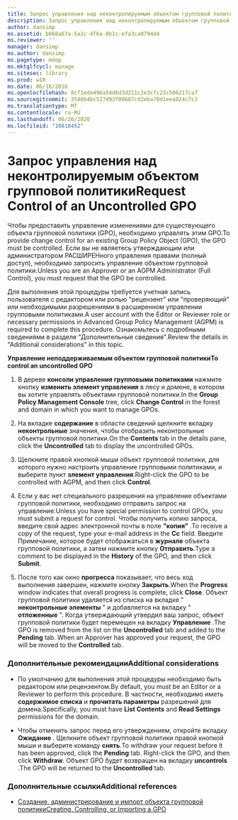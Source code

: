 ```yaml
---
title: Запрос управления над неконтролируемым объектом групповой политики
description: Запрос управления над неконтролируемым объектом групповой политики
author: dansimp
ms.assetid: b668a67a-5a2c-4f6a-8b1c-efa3ca0794d4
ms.reviewer: ''
manager: dansimp
ms.author: dansimp
ms.pagetype: mdop
ms.mktglfcycl: manage
ms.sitesec: library
ms.prod: w10
ms.date: 06/16/2016
ms.openlocfilehash: 8cf1ede496a54d6d3d211c2e3cfc23c506217ca7
ms.sourcegitcommit: 354664bc527d93f80687cd2eba70d1eea024c7c3
ms.translationtype: MT
ms.contentlocale: ru-RU
ms.lasthandoff: 06/26/2020
ms.locfileid: "10818452"
---
```

# <span data-ttu-id="d4ee8-103">Запрос управления над неконтролируемым объектом групповой политики</span><span class="sxs-lookup"><span data-stu-id="d4ee8-103">Request Control of an Uncontrolled GPO</span></span>


<span data-ttu-id="d4ee8-104">Чтобы предоставить управление изменениями для существующего объекта групповой политики (GPO), необходимо управлять этим GPO.</span><span class="sxs-lookup"><span data-stu-id="d4ee8-104">To provide change control for an existing Group Policy Object (GPO), the GPO must be controlled.</span></span> <span data-ttu-id="d4ee8-105">Если вы не являетесь утверждающим или администратором РАСШИРЕНного управления правами (полный доступ), необходимо запросить управление объектом групповой политики.</span><span class="sxs-lookup"><span data-stu-id="d4ee8-105">Unless you are an Approver or an AGPM Administrator (Full Control), you must request that the GPO be controlled.</span></span>

<span data-ttu-id="d4ee8-106">Для выполнения этой процедуры требуется учетная запись пользователя с редактором или ролью "рецензент" или "проверяющий" или необходимыми разрешениями в расширенном управлении групповыми политиками.</span><span class="sxs-lookup"><span data-stu-id="d4ee8-106">A user account with the Editor or Reviewer role or necessary permissions in Advanced Group Policy Management (AGPM) is required to complete this procedure.</span></span> <span data-ttu-id="d4ee8-107">Ознакомьтесь с подробными сведениями в разделе "Дополнительные сведения".</span><span class="sxs-lookup"><span data-stu-id="d4ee8-107">Review the details in "Additional considerations" in this topic.</span></span>

**<span data-ttu-id="d4ee8-108">Управление неподдерживаемым объектом групповой политики</span><span class="sxs-lookup"><span data-stu-id="d4ee8-108">To control an uncontrolled GPO</span></span>**

1.  <span data-ttu-id="d4ee8-109">В дереве **консоли управления групповыми политиками** нажмите кнопку **изменить элемент управления** в лесу и домене, в котором вы хотите управлять объектами групповой политики.</span><span class="sxs-lookup"><span data-stu-id="d4ee8-109">In the **Group Policy Management Console** tree, click **Change Control** in the forest and domain in which you want to manage GPOs.</span></span>

2.  <span data-ttu-id="d4ee8-110">На вкладке **содержание** в области сведений щелкните вкладку **неконтрольные** значения, чтобы отобразить неконтрольные объекты групповой политики.</span><span class="sxs-lookup"><span data-stu-id="d4ee8-110">On the **Contents** tab in the details pane, click the **Uncontrolled** tab to display the uncontrolled GPOs.</span></span>

3.  <span data-ttu-id="d4ee8-111">Щелкните правой кнопкой мыши объект групповой политики, для которого нужно настроить управление групповыми политиками, и выберите пункт **элемент управления**.</span><span class="sxs-lookup"><span data-stu-id="d4ee8-111">Right-click the GPO to be controlled with AGPM, and then click **Control**.</span></span>

4.  <span data-ttu-id="d4ee8-112">Если у вас нет специального разрешения на управление объектами групповой политики, необходимо отправить запрос на управление.</span><span class="sxs-lookup"><span data-stu-id="d4ee8-112">Unless you have special permission to control GPOs, you must submit a request for control.</span></span> <span data-ttu-id="d4ee8-113">Чтобы получить копию запроса, введите свой адрес электронной почты в поле **"копия"** .</span><span class="sxs-lookup"><span data-stu-id="d4ee8-113">To receive a copy of the request, type your e-mail address in the **Cc** field.</span></span> <span data-ttu-id="d4ee8-114">Введите Примечание, которое будет отображаться в **журнале** объекта групповой политики, а затем нажмите кнопку **Отправить**.</span><span class="sxs-lookup"><span data-stu-id="d4ee8-114">Type a comment to be displayed in the **History** of the GPO, and then click **Submit**.</span></span>

5.  <span data-ttu-id="d4ee8-115">После того как окно **прогресса** показывает, что весь ход выполнения завершен, нажмите кнопку **Закрыть**.</span><span class="sxs-lookup"><span data-stu-id="d4ee8-115">When the **Progress** window indicates that overall progress is complete, click **Close**.</span></span> <span data-ttu-id="d4ee8-116">Объект групповой политики удаляется из списка на вкладке " **неконтрольные элементы** " и добавляется на вкладку " **отложенные** ". Когда утверждающий утвердил ваш запрос, объект групповой политики будет перемещен на вкладку **Управление** .</span><span class="sxs-lookup"><span data-stu-id="d4ee8-116">The GPO is removed from the list on the **Uncontrolled** tab and added to the **Pending** tab. When an Approver has approved your request, the GPO will be moved to the **Controlled** tab.</span></span>

### <span data-ttu-id="d4ee8-117">Дополнительные рекомендации</span><span class="sxs-lookup"><span data-stu-id="d4ee8-117">Additional considerations</span></span>

-   <span data-ttu-id="d4ee8-118">По умолчанию для выполнения этой процедуры необходимо быть редактором или рецензентом.</span><span class="sxs-lookup"><span data-stu-id="d4ee8-118">By default, you must be an Editor or a Reviewer to perform this procedure.</span></span> <span data-ttu-id="d4ee8-119">В частности, необходимо иметь **содержимое списка** и **прочитать параметры** разрешений для домена.</span><span class="sxs-lookup"><span data-stu-id="d4ee8-119">Specifically, you must have **List Contents** and **Read Settings** permissions for the domain.</span></span>

-   <span data-ttu-id="d4ee8-120">Чтобы отменить запрос перед его утверждением, откройте вкладку **Ожидание** . Щелкните объект групповой политики правой кнопкой мыши и выберите команду **снять**.</span><span class="sxs-lookup"><span data-stu-id="d4ee8-120">To withdraw your request before it has been approved, click the **Pending** tab. Right-click the GPO, and then click **Withdraw**.</span></span> <span data-ttu-id="d4ee8-121">Объект GPO будет возвращен на вкладку **uncontrols** .</span><span class="sxs-lookup"><span data-stu-id="d4ee8-121">The GPO will be returned to the **Uncontrolled** tab.</span></span>

### <span data-ttu-id="d4ee8-122">Дополнительные ссылки</span><span class="sxs-lookup"><span data-stu-id="d4ee8-122">Additional references</span></span>

-   [<span data-ttu-id="d4ee8-123">Создание, администрирование и импорт объекта групповой политики</span><span class="sxs-lookup"><span data-stu-id="d4ee8-123">Creating, Controlling, or Importing a GPO</span></span>](creating-controlling-or-importing-a-gpo-agpm30ops.md)

 

 





